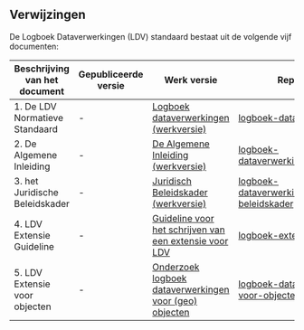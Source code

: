 ## Verwijzingen

De Logboek Dataverwerkingen (LDV) standaard bestaat uit de volgende vijf documenten:

| Beschrijving van het document           | Gepubliceerde versie                  | Werk versie                             | Repository                                                   |
| --------------------------------------- | ------------------------------------- | --------------------------------------- | ------------------------------------------------------------ |
| 1. De LDV Normatieve Standaard | - | [Logboek dataverwerkingen (werkversie)](https://logius-standaarden.github.io/logboek-dataverwerkingen/) | [logboek-dataverwerkingen](https://github.com/Logius-standaarden/logboek-dataverwerkingen) |
| 2. De Algemene Inleiding | - | [De Algemene Inleiding (werkversie)](https://logius-standaarden.github.io/logboek-dataverwerkingen_Inleiding/)|[logboek-dataverwerkingen_Inleiding](https://github.com/Logius-standaarden/logboek-dataverwerkingen_Inleiding)|
| 3. het Juridische Beleidskader | - |[Juridisch Beleidskader (werkversie)](https://logius-standaarden.github.io/logboek-dataverwerkingen_Juridisch-beleidskader/)|[logboek-dataverwerkingen_Juridisch-beleidskader](https://github.com/Logius-standaarden/logboek-dataverwerkingen_Juridisch-beleidskader/)|
| 4. LDV Extensie Guideline | - |[Guideline voor het schrijven van een extensie voor LDV]()|[logboek-extensie-template](https://github.com/Logius-standaarden/logboek-extensie-template)|
| 5. LDV Extensie voor objecten | - |[Onderzoek logboek dataverwerkingen voor (geo) objecten](https://geonovum.github.io/logboek-dataverwerkingen-voor-objecten/)|[logboek-dataverwerkingen-voor-objecten](https://github.com/geonovum/logboek-dataverwerkingen-voor-objecten/)|
